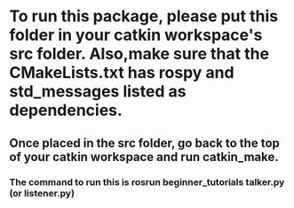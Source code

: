 # To run this package, please put this folder in your catkin workspace's src folder. Also,make sure that the CMakeLists.txt has rospy and std_messages listed as dependencies. 
## Once placed in the src folder, go back to the top of your catkin workspace and run catkin_make. 
### The command to run this is rosrun beginner_tutorials talker.py (or listener.py)
